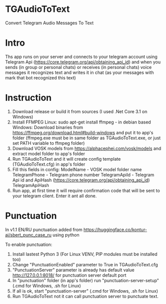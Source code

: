 # TGAudioToText
Convert Telegram Audio Messages To Text

# Intro
Ths app runs on your server and connects to your telegram account using Telegram Api (https://core.telegram.org/api/obtaining_api_id) and when you sends (in group or personal chats) or receives (in personal chats) voice messages it recognizes text and writes it in chat (as your messages with mark that bot recognized this text)

# Instruction
1. Download release or build it from sources (I used .Net Core 3.1 on Windows)
2. Install FFMPEG
   Linux:
     sudo apt-get install ffmpeg - in debian based
   Windows:
     Download binaries from https://ffmpeg.org/download.html#build-windows and put it to app's folder (ffmpeg.exe must be in same folder as TGAudioToText.exe, or just set PATH variable to ffmpeg folder)
3. Download VOSK models from https://alphacephei.com/vosk/models and extract model folder to app's folder
4. Run TGAudioToText and it will create config template (TGAudioToText.cfg) in app's folder
5. Fill this fields in config:
   ModelName - VOSK model folder name
   TelegramPhone - Telegram phone number
   TelegramApiId - Telegram Api id and ApiHash (https://core.telegram.org/api/obtaining_api_id)
   TelegramApiHash
6. Run app, at first time it will require confirmation code that will be sent to your telegram client. Enter it ant all done.

# Punctuation
In v1.1 EN/RU punctuation added from https://huggingface.co/kontur-ai/sbert_punc_case_ru using python

To enable punctuation:
1. Install lastest Python 3 (For Linux VENV, PIP modules must be installed too)
2. Change "PunctuationEnabled" parameter to True in TGAudioToText.cfg
3. "PunctuationServer" parameter is already has default value http://127.0.0.1:8018/ for punctuation server default port
4. In "punctuation" folder (in app's folder) run "punctuation-server-setup" (.cmd for Windows, .sh for Linux)
5. If all is ok, start "punctuation-server" (.cmd for Windows, .sh for Linux)
6. Run TGAudioToText not it can call punctuation server to punctuate text.
